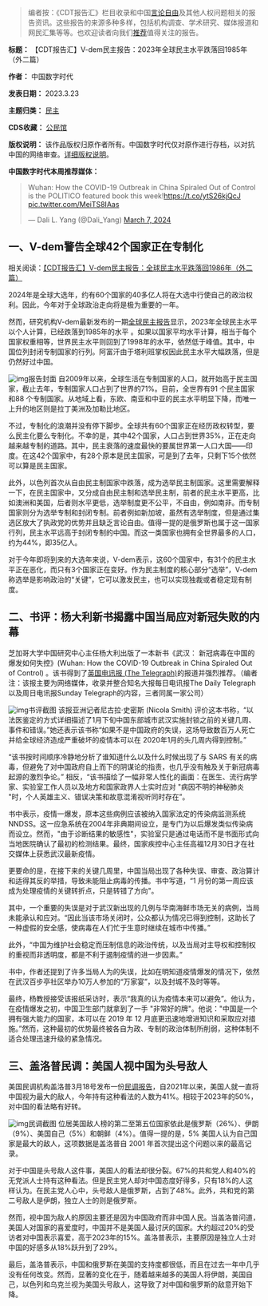 
> 
> 编者按：《CDT报告汇》栏目收录和中国[言论自由](https://chinadigitaltimes.net/space/言论自由)及其他人权问题相关的报告资讯。这些报告的来源多种多样，包括机构调查、学术研究、媒体报道和网民汇集等等。也欢迎读者向我们[推荐](https://chinadigitaltimes.net/chinese/telegrambot)值得关注的报告。
> 
> 
> 




**标题：** 【CDT报告汇】V-dem民主报告：2023年全球民主水平跌落回1985年（外二篇）  

**作者：** 中国数字时代  

**发表日期：** 2023.3.23  

**主题归类：** [民主](https://chinadigitaltimes.net/space/民主)  

**CDS收藏：** [公民馆](https://chinadigitaltimes.net/space/%E5%85%AC%E6%B0%91%E9%A6%86)  

**版权说明：** 该作品版权归原作者所有。中国数字时代仅对原作进行存档，以对抗中国的网络审查。[详细版权说明](https://chinadigitaltimes.net/chinese/copyright)。


**中国数字时代本周推荐媒体：** 



> 
> Wuhan: How the COVID-19 Outbreak in China Spiraled Out of Control is the POLITICO featured book this week!<https://t.co/ytS26kjQcJ> [pic.twitter.com/MeiTS8IAas](https://t.co/MeiTS8IAas)
> 
> 
> — Dali L. Yang (@Dali\_Yang) [March 7, 2024](https://twitter.com/Dali_Yang/status/1765784384106381805?ref_src=twsrc%5Etfw)
> 
> 



一、V-dem警告全球42个国家正在专制化
---------------------


相关阅读：[【CDT报告汇】V-dem民主报告：全球民主水平跌落回1986年（外二篇）](https://chinadigitaltimes.net/chinese/693458.html)


2024年是全球大选年，约有60个国家的40多亿人将在大选中行使自己的政治权利。因此，今年对于全球政治走向将是极为重要的一年。


然而，研究机构V-dem最新发布的一期[全球民主报告](https://www.v-dem.net/publications/democracy-reports/)显示，2023年全球民主水平以个人计算，已经跌落到1985年的水平 。如果以国家平均水平计算，相当于每个国家权重相等，世界民主水平则回到了1998年的水平，依然低于峰值。其中，中国位列封闭专制国家的行列。阿富汗由于塔利班掌权因此民主水平大幅跌落，但是仍然好过中国。


![img](https://chinadigitaltimes.net/chinese/files/2024/03/v-dem_dr2024_highres_KxBjZAA.jpg)报告封面
自2009年以来，全球生活在专制国家的人口，就开始高于民主国家，截止去年，专制国家人口占到了世界的71%。目前，全世界有91 个民主国家和88 个专制国家。从地域上看，东欧、南亚和中亚的民主水平明显下降，而唯一上升的地区则是拉丁美洲及加勒比地区。


不过，专制化的浪潮并没有停下脚步。全球共有60个国家正在经历政权转型，要么民主化要么专制化。不幸的是，其中42个国家，人口占到世界35%，正在走向越来越专制的道路。其中，民主衰落的速度最快的要属世界第一人口大国——印度。在这42个国家中，有28个原本是民主国家，可是到了去年，只剩下15个依然可以算是民主国家。


此外，以色列首次从自由民主制国家中跌落，成为选举民主制国家。这里需要解释一下，在民主国家中，又分成自由民主制和选举民主制，前者的民主水平更高，比如澳洲和美国，后者则水平更低，选举制度更不公平，不自由，例如南非。而专制国家则分为选举专制和封闭专制。前者例如新加坡，虽然有选举制度，但是通过集选区放大了执政党的优势并且缺乏言论自由。值得一提的是俄罗斯也属于这一国家行列，民主水平远高于封闭专制的中国。而这一类国家也拥有全世界最多的人口，约为44%，即35亿人。


对于今年即将到来的大选年来说，V-dem表示，这60个国家中，有31个的民主水平正在恶化，而只有3个国家正在变好。作为民主制度的核心部分“选举”，V-dem称选举是影响政治的“关键”，它可以激发民主，也可以实现独裁或者稳定现有制度。


二、书评：杨大利新书揭露中国当局应对新冠失败的内幕
-------------------------


芝加哥大学中国研究中心主任杨大利出版了一本新书《武汉： 新冠病毒在中国的爆发如何失控》(Wuhan: How the COVID-19 Outbreak in China Spiraled Out of Control) 。该书得到了[英国电讯报 (The Telegraph)](https://www.telegraph.co.uk/global-health/science-and-disease/covid-origins-wuhan-theory-book-dali-yang/)的报道并强烈推荐。（编者注：该报主要为网络媒体，收录并整合知名大报每日电讯报The Daily Telegraph以及周日电讯报Sunday Telegraph的内容，三者同属一家公司）


![img](https://chinadigitaltimes.net/chinese/files/2024/03/Inside-Wuhans-failed-Covid-response-–-and-how-the-pandemic-could-hav_-www.telegraph.co_.uk_.png)书评截图
该报亚洲记者尼古拉·史密斯 (Nicola Smith) 评价这本书称，“以法医鉴定的方式详细描述了1月下旬中国东部城市武汉实施封锁之前的关键几周、事件和错误。”她还表示该书称“如果不是中国政府的失误，这场导致数百万人死亡并给全球经济造成严重破坏的疫情本可以在 2020年1月的头几周内得到控制。”


“该书按时间顺序冷静地分析了谁知道什么以及什么时候出现了与 SARS 有关的病毒，但避免了对中国政府自上而下的阴谋论的指责，也几乎没有触及关于新冠病毒起源的激烈争论。” 相反，“该书描绘了一幅非常人性化的画面：在医生、流行病学家、实验室工作人员以及地方和国家政界人士实时应对 "病因不明的神秘肺炎 "时，个人英雄主义、错误决策和故意混淆视听同时存在”。


书中表示，疫情一爆发，原本这些病例应该被纳入国家法定的传染病监测系统NNDSS。这一应急系统在2004年非典期间设立，是专门为以后爆发类似传染病而设立。然而，"由于诊断结果的敏感性"，实验室只是通过电话而不是书面形式向当地医院确认了最初的检测结果。最终，国家疾控中心主任高福12月30日才在社交媒体上获悉武汉最新疫情。


更要命的是，在接下来的关键几周里，中国当局出现了各种失误、审查、政治算计和适得其反的举措，导致未能阻止病毒的传播。书中写道，“1 月份的第一周应该成为处理疫情的关键转折点，只是转错了方向"。


其中，一个重要的失误是对于武汉新出现的几例与华南海鲜市场无关的病例，当局未能承认和应对。“因此当该市场关闭时，公众都认为情况已得到控制，这助长了一种虚假的安全感，使病毒在人们忙于生意时继续在城市中传播。”


此外，“中国为维护社会稳定而压制信息的政治传统，以及当局对主导权和控制权的重视而非透明度，都是不利于遏制疫情的进一步因素。”


书中，作者还提到了许多当局人为的失误，比如在明知道疫情爆发的情况下，依然在武汉百步亭社区举办10万人参加的“万家宴”，以及封城不及时等等。


最终，杨教授接受该报纸采访时，表示“我真的认为疫情本来可以避免”。他认为，在疫情爆发之初，中国卫生部门就拿到了一手 "非常好的牌"。他说："中国是一个拥有强大能力的国家，本可以在 2019 年 12 月底更迅速地增进知识和采取应对措施。”然而，这种最初的优势最终被各自为政、专制的政治体制所削弱，这种体制不适合处理迅速升级的紧急情况。


三、盖洛普民调：美国人视中国为头号敌人
-------------------


美国民调机构盖洛普3月18号发布一份[民调报告](https://news.gallup.com/poll/612170/americans-china-nation-top-foe-russia-second.aspx)，自2021年以来，美国人就一直将中国视为最大的敌人，今年持有这种看法的人数为41%。相较于2023年的50%，对中国的看法略有好转。


![img](https://chinadigitaltimes.net/chinese/files/2024/03/Americans-Still-See-China-as-Nations-Top-Foe-Russia-Second_-news.gallup.com_.png)民调截图
位居美国敌人榜的第二至第五位国家依此是俄罗斯（26%）、伊朗（9%）、美国自己（5%）和朝鲜（4%）。值得一提的是，5% 美国人认为自己国家是最大的敌人，这项数据是盖洛普自 2001 年首次提出这个问题以来的最高记录。


对于中国是头号敌人这件事，美国人的看法却很分裂。67%的共和党人和40%的无党派人士持有这种看法。但是民主党人却对中国态度好得多，只有18%的人这样认为。在民主党人心中，头号敌人是俄罗斯，占到了48%。此外，共和党的第二号敌人是伊朗，独立人士的则是俄罗斯。


然而，视中国为敌人的原因主要还是因为中国政府而非中国人民。当盖洛普问道，美国人对国家的喜爱度时，中国并不是美国人最讨厌的国家。大约超过20%的受访者对中国表示喜爱，高于2023年的15%。盖洛普表示，主要原因是独立人士对中国的好感多从18%跃升到了29%。


最后，盖洛普表示，中国和俄罗斯在美国的支持度都很低，而且在过去一年中几乎没有任何改变。然而，显著的变化在于，随着越来越多的美国人将伊朗，美国自己，以色列和乌克兰视为美国头号敌人，这导致了对中国和俄罗斯的敌意开始下降。







